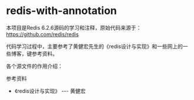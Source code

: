 # redis-with-annotation

本项目是Redis 6.2.6源码的学习和注释，原始代码来源于：https://github.com/redis/redis

代码学习过程中，主要参考了黄健宏先生的《redis设计与实现》和一些网上的一些博客，键参考资料。

各个源文件的作用介绍：

参考资料

* 《redis设计与实现》 --- 黄健宏

